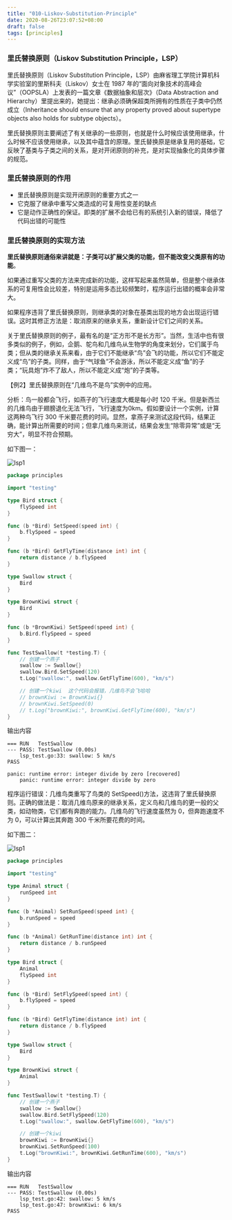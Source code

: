 ```yaml
---
title: "010-Liskov-Substitution-Principle"
date: 2020-08-26T23:07:52+08:00
draft: false
tags: [principles]
---
```


### 里氏替换原则（Liskov Substitution Principle，LSP）

里氏替换原则（Liskov Substitution Principle，LSP）由麻省理工学院计算机科学实验室的里斯科夫（Liskov）女士在 1987 年的“面向对象技术的高峰会议”（OOPSLA）上发表的一篇文章《数据抽象和层次》（Data Abstraction and Hierarchy）里提出来的，她提出：继承必须确保超类所拥有的性质在子类中仍然成立（Inheritance should ensure that any property proved about supertype objects also holds for subtype objects）。

里氏替换原则主要阐述了有关继承的一些原则，也就是什么时候应该使用继承，什么时候不应该使用继承，以及其中蕴含的原理。里氏替换原是继承复用的基础，它反映了基类与子类之间的关系，是对开闭原则的补充，是对实现抽象化的具体步骤的规范。

### 里氏替换原则的作用

- 里氏替换原则是实现开闭原则的重要方式之一
- 它克服了继承中重写父类造成的可复用性变差的缺点
- 它是动作正确性的保证。即类的扩展不会给已有的系统引入新的错误，降低了代码出错的可能性

### 里氏替换原则的实现方法

**里氏替换原则通俗来讲就是：子类可以扩展父类的功能，但不能改变父类原有的功能**。

如果通过重写父类的方法来完成新的功能，这样写起来虽然简单，但是整个继承体系的可复用性会比较差，特别是运用多态比较频繁时，程序运行出错的概率会非常大。

如果程序违背了里氏替换原则，则继承类的对象在基类出现的地方会出现运行错误。这时其修正方法是：取消原来的继承关系，重新设计它们之间的关系。

关于里氏替换原则的例子，最有名的是“正方形不是长方形”。当然，生活中也有很多类似的例子，例如，企鹅、鸵鸟和几维鸟从生物学的角度来划分，它们属于鸟类；但从类的继承关系来看，由于它们不能继承“鸟”会飞的功能，所以它们不能定义成“鸟”的子类。同样，由于“气球鱼”不会游泳，所以不能定义成“鱼”的子类；“玩具炮”炸不了敌人，所以不能定义成“炮”的子类等。

【例2】里氏替换原则在“几维鸟不是鸟”实例中的应用。

分析：鸟一般都会飞行，如燕子的飞行速度大概是每小时 120 千米。但是新西兰的几维鸟由于翅膀退化无法飞行，飞行速度为0km。假如要设计一个实例，计算这两种鸟飞行 300 千米要花费的时间。显然，拿燕子来测试这段代码，结果正确，能计算出所需要的时间；但拿几维鸟来测试，结果会发生“除零异常”或是“无穷大”，明显不符合预期。

如下图一：

![lsp1](/posts/lsp1.gif)

```go
package principles

import "testing"

type Bird struct {
	flySpeed int
}

func (b *Bird) SetSpeed(speed int) {
	b.flySpeed = speed
}

func (b *Bird) GetFlyTime(distance int) int {
	return distance / b.flySpeed
}

type Swallow struct {
	Bird
}

type BrownKiwi struct {
	Bird
}

func (b *BrownKiwi) SetSpeed(speed int) {
	b.Bird.flySpeed = speed
}

func TestSwallow(t *testing.T) {
	// 创建一个燕子
	swallow := Swallow{}
	swallow.Bird.SetSpeed(120)
	t.Log("swallow:", swallow.GetFlyTime(600), "km/s")

	// 创建一个kiwi  这个代码会报错，几维鸟不会飞哈哈
	// brownKiwi := BrownKiwi{}
	// brownKiwi.SetSpeed(0)
	// t.Log("brownKiwi:", brownKiwi.GetFlyTime(600), "km/s")
}
```

输出内容

```
=== RUN   TestSwallow
--- PASS: TestSwallow (0.00s)
    lsp_test.go:33: swallow: 5 km/s
PASS
   
panic: runtime error: integer divide by zero [recovered]
	panic: runtime error: integer divide by zero

```

程序运行错误：几维鸟类重写了鸟类的 SetSpeed()方法，这违背了里氏替换原则。正确的做法是：取消几维鸟原来的继承关系，定义鸟和几维鸟的更一般的父类，如动物类，它们都有奔跑的能力。几维鸟的飞行速度虽然为 0，但奔跑速度不为 0，可以计算出其奔跑 300 千米所要花费的时间。

如下图二：

![lsp1](/posts/lsp2.gif)

```go
package principles

import "testing"

type Animal struct {
	runSpeed int
}

func (b *Animal) SetRunSpeed(speed int) {
	b.runSpeed = speed
}

func (b *Animal) GetRunTime(distance int) int {
	return distance / b.runSpeed
}

type Bird struct {
	Animal
	flySpeed int
}

func (b *Bird) SetFlySpeed(speed int) {
	b.flySpeed = speed
}

func (b *Bird) GetFlyTime(distance int) int {
	return distance / b.flySpeed
}

type Swallow struct {
	Bird
}

type BrownKiwi struct {
	Animal
}

func TestSwallow(t *testing.T) {
	// 创建一个燕子
	swallow := Swallow{}
	swallow.Bird.SetFlySpeed(120)
	t.Log("swallow:", swallow.GetFlyTime(600), "km/s")

	// 创建一个kiwi
	brownKiwi := BrownKiwi{}
	brownKiwi.SetRunSpeed(100)
	t.Log("brownKiwi:", brownKiwi.GetRunTime(600), "km/s")
}

```

输出内容

```
=== RUN   TestSwallow
--- PASS: TestSwallow (0.00s)
    lsp_test.go:42: swallow: 5 km/s
    lsp_test.go:47: brownKiwi: 6 km/s
PASS
```

